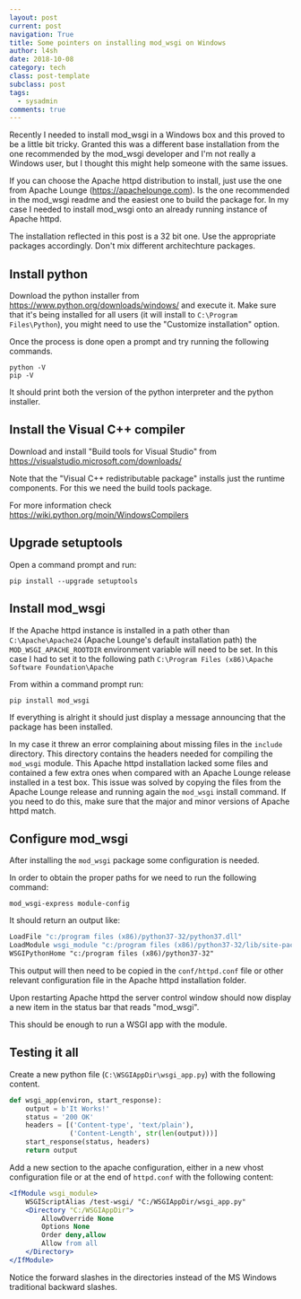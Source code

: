 ```yaml
---
layout: post
current: post
navigation: True
title: Some pointers on installing mod_wsgi on Windows
author: l4sh
date: 2018-10-08
category: tech
class: post-template
subclass: post
tags:
  - sysadmin
comments: true
---
```


Recently I needed to install mod_wsgi in a Windows box and this proved to be a little bit tricky. Granted this was a different base installation from the one recommended by the mod_wsgi developer and I'm not really a Windows user, but I thought this might help someone with the same issues.

If you can choose the Apache httpd distribution to install, just use the one from Apache Lounge (<https://apachelounge.com>). Is the one recommended in the mod_wsgi readme and the easiest one to build the package for. In my case I needed to install mod_wsgi onto an already running instance of Apache httpd.

The installation reflected in this post is a 32 bit one. Use the appropriate packages accordingly. Don't mix different architechture packages.

## Install python

Download the python installer from <https://www.python.org/downloads/windows/> and execute it. Make sure that it's being installed for all users (it will install to `C:\Program Files\Python`), you might need to use the "Customize installation" option.

Once the process is done open a prompt and try running the following commands.

```terminal
python -V
pip -V
```

It should print both the version of the python interpreter and the python installer.

## Install the Visual C++ compiler

Download and install "Build tools for Visual Studio" from <https://visualstudio.microsoft.com/downloads/>

Note that the "Visual C++ redistributable package" installs just the runtime components. For this we need the build tools package.

For more information check <https://wiki.python.org/moin/WindowsCompilers>

## Upgrade setuptools

Open a command prompt and run:

```terminal
pip install --upgrade setuptools
```

## Install mod_wsgi

If the Apache httpd instance is installed in a path other than `C:\Apache\Apache24` (Apache Lounge's default installation path) the `MOD_WSGI_APACHE_ROOTDIR` environment variable will need to be set. In this case I had to set it to the following path `C:\Program Files (x86)\Apache Software Foundation\Apache`

From within a command prompt run:

```terminal
pip install mod_wsgi
```

If everything is alright it should just display a message announcing that the package has been installed.

In my case it threw an error complaining about missing files in the `include` directory. This directory contains the headers needed for compiling the `mod_wsgi` module. This Apache httpd installation lacked some files and contained a few extra ones when compared with an Apache Lounge release installed in a test box. This issue was solved by copying the files from the Apache Lounge release and running again the `mod_wsgi` install command. If you need to do this, make sure that the major and minor versions of Apache httpd match.

## Configure mod_wsgi

After installing the `mod_wsgi` package some configuration is needed.

In order to obtain the proper paths for we need to run the following command:

```terminal
mod_wsgi-express module-config
```

It should return an output like:

```apache
LoadFile "c:/program files (x86)/python37-32/python37.dll"
LoadModule wsgi_module "c:/program files (x86)/python37-32/lib/site-packages/mod_wsgi/server/mod_wsgi.cp37-win32.pyd"
WSGIPythonHome "c:/program files (x86)/python37-32"
```

This output will then need to be copied in the `conf/httpd.conf` file or other relevant configuration file in the Apache httpd installation folder.

Upon restarting Apache httpd the server control window should now display a new item in the status bar that reads "mod_wsgi".

This should be enough to run a WSGI app with the module.

## Testing it all

Create a new python file (`C:\WSGIAppDir\wsgi_app.py`) with the following content.

```python
def wsgi_app(environ, start_response):
    output = b'It Works!'
    status = '200 OK'
    headers = [('Content-type', 'text/plain'),
               ('Content-Length', str(len(output)))]
    start_response(status, headers)
    return output
```

Add a new section to the apache configuration, either in a new vhost configuration file or at the end of `httpd.conf` with the following content:

```apache
<IfModule wsgi_module>
    WSGIScriptAlias /test-wsgi/ "C:/WSGIAppDir/wsgi_app.py"
    <Directory "C:/WSGIAppDir">
        AllowOverride None
        Options None
        Order deny,allow
        Allow from all
    </Directory>
</IfModule>
```

Notice the forward slashes in the directories instead of the MS Windows traditional backward slashes.
